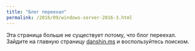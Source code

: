 ```yaml
---
title: "Блог переехал"
permalink: /2016/09/windows-server-2016-3.html
---
```

Эта страница больше не существует потому, что блог переехал. Зайдите на главную страницу [danshin.ms](http://danshin.ms) и воспользуйтесь поиском.